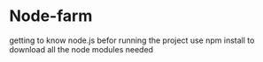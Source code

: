 # Node-farm
getting to know node.js
befor running the project use npm install to download all the node modules needed
